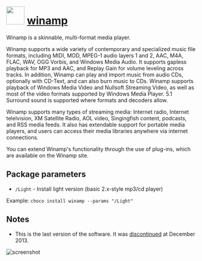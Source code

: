 # <img src="https://cdn.jsdelivr.net/gh/chocolatey/chocolatey-coreteampackages@fd66d6390d7a1521a22aa1235dabff5eff38147b/icons/winamp.png" width="48" height="48"/> [winamp](https://chocolatey.org/packages/winamp)

Winamp is a skinnable, multi-format media player.

Winamp supports a wide variety of contemporary and specialized music file formats, including MIDI, MOD, MPEG-1 audio layers 1 and 2, AAC, M4A, FLAC, WAV, OGG Vorbis, and Windows Media Audio. It supports gapless playback for MP3 and AAC, and Replay Gain for volume leveling across tracks. In addition, Winamp can play and import music from audio CDs, optionally with CD-Text, and can also burn music to CDs. Winamp supports playback of Windows Media Video and Nullsoft Streaming Video, as well as most of the video formats supported by Windows Media Player. 5.1 Surround sound is supported where formats and decoders allow.

Winamp supports many types of streaming media: Internet radio, Internet telelvision, XM Satellite Radio, AOL video, Singingfish content, podcasts, and RSS media feeds. It also has extendable support for portable media players, and users can access their media libraries anywhere via internet connections.

You can extend Winamp's functionality through the use of plug-ins, which are available on the Winamp site.

## Package parameters

- `/Light` - Install light version (basic 2.x-style mp3/cd player)

Example: `choco install winamp --params "/Light"`

## Notes

- This is the last version of the software. It was [discontinued](http://news.softpedia.com/news/Winamp-to-Be-Discontinued-on-December-20-2013-402176.shtml) at December 2013.


![screenshot](https://rawgit.com/chocolatey/chocolatey-coreteampackages/master/manual/winamp/screenshot.png)
